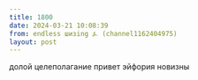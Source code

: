 ```yaml
---
title: 1800
date: 2024-03-21 10:08:39
from: endless шизing ⍼ (channel1162404975)
layout: post
---
```


долой целеполагание привет эйфория новизны
